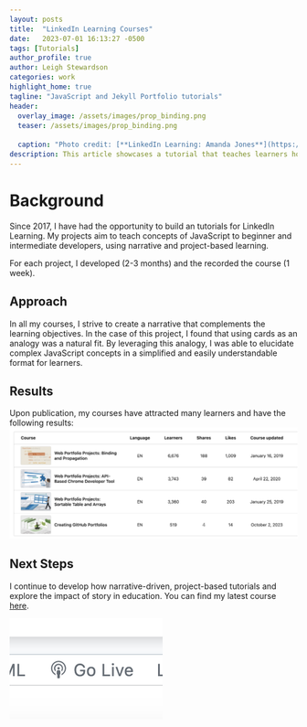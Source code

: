 ```yaml
---
layout: posts
title:  "LinkedIn Learning Courses"
date:   2023-07-01 16:13:27 -0500
tags: [Tutorials]
author_profile: true
author: Leigh Stewardson
categories: work
highlight_home: true
tagline: "JavaScript and Jekyll Portfolio tutorials"
header:
  overlay_image: /assets/images/prop_binding.png
  teaser: /assets/images/prop_binding.png
  
  caption: "Photo credit: [**LinkedIn Learning: Amanda Jones**](https://unsplash.com/@amandagraphc)"
description: This article showcases a tutorial that teaches learners how to code.
---
```


# Background
Since 2017, I have had the opportunity to build an tutorials for LinkedIn Learning. My projects aim to teach  concepts of JavaScript to beginner and intermediate developers, using narrative and project-based learning. 

For each project, I developed (2-3 months) and the recorded the course (1 week).

## Approach
In all my courses, I strive to create a narrative that complements the learning objectives. In the case of this project, I found that using cards as an analogy was a natural fit. By leveraging this analogy, I was able to elucidate complex JavaScript concepts in a simplified and easily understandable format for learners.

## Results
Upon publication, my courses have attracted many learners and have the following results:
![LinkedIn Stats](/assets/images/LinkedIn_stats.png)

## Next Steps
I continue to develop how narrative-driven, project-based tutorials and explore the impact of story in education. You can find my latest course [here](https://www.linkedin.com/learning/instructors/leigh-lawhon).

![go live](/assets/images/golive.png)